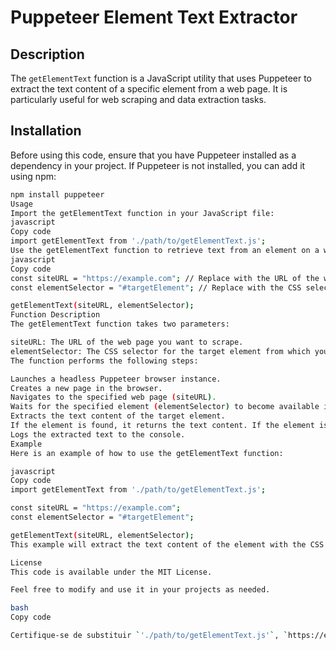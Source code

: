 # Puppeteer Element Text Extractor

## Description

The `getElementText` function is a JavaScript utility that uses Puppeteer to extract the text content of a specific element from a web page. It is particularly useful for web scraping and data extraction tasks.

## Installation

Before using this code, ensure that you have Puppeteer installed as a dependency in your project. If Puppeteer is not installed, you can add it using npm:

```bash
npm install puppeteer
Usage
Import the getElementText function in your JavaScript file:
javascript
Copy code
import getElementText from './path/to/getElementText.js';
Use the getElementText function to retrieve text from an element on a web page. Pass the URL of the page and the CSS selector of the target element as parameters:
javascript
Copy code
const siteURL = "https://example.com"; // Replace with the URL of the web page you want to scrape.
const elementSelector = "#targetElement"; // Replace with the CSS selector of the element to extract text from.

getElementText(siteURL, elementSelector);
Function Description
The getElementText function takes two parameters:

siteURL: The URL of the web page you want to scrape.
elementSelector: The CSS selector for the target element from which you want to extract text.
The function performs the following steps:

Launches a headless Puppeteer browser instance.
Creates a new page in the browser.
Navigates to the specified web page (siteURL).
Waits for the specified element (elementSelector) to become available in the page.
Extracts the text content of the target element.
If the element is found, it returns the text content. If the element is not found, it returns the string "Não encontrado."
Logs the extracted text to the console.
Example
Here is an example of how to use the getElementText function:

javascript
Copy code
import getElementText from './path/to/getElementText.js';

const siteURL = "https://example.com";
const elementSelector = "#targetElement";

getElementText(siteURL, elementSelector);
This example will extract the text content of the element with the CSS selector #targetElement from the web page at https://example.com.

License
This code is available under the MIT License.

Feel free to modify and use it in your projects as needed.

bash
Copy code

Certifique-se de substituir `'./path/to/getElementText.js'`, `https://example.com
